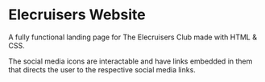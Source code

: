 
# Elecruisers Website

A fully functional landing page for The Elecruisers Club made with HTML & CSS.

The social media icons are interactable and have links embedded in them that directs the user to the respective social media links.
